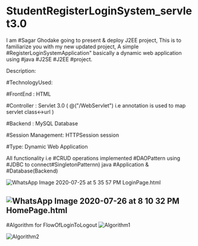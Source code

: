# StudentRegisterLoginSystem_servlet3.0

I am #Sagar Ghodake going to present & deploy J2EE project,
This is to familiarize you with my new updated project, A simple #RegisterLoginSystemApplication" basically a dynamic web application using #java #J2SE #J2EE #project.

Description:

#TechnologyUsed:

#FrontEnd : HTML

#Controller : Servlet 3.0 ( @("/WebServlet") i.e annotation is used to map servlet class<->url )

#Backend : MySQL Database

#Session Management: HTTPSession session

#Type: Dynamic Web Application

All functionality i.e #CRUD operations implemented #DAOPattern using #JDBC to connect#SingletonPatternn) java #Application & #Database(Backend)

![WhatsApp Image 2020-07-25 at 5 35 57 PM](https://user-images.githubusercontent.com/60310009/90120138-0e108880-dd78-11ea-8cbd-8e0fc1c17ae0.jpeg)
LoginPage.html

![WhatsApp Image 2020-07-26 at 8 10 32 PM](https://user-images.githubusercontent.com/60310009/90120167-149f0000-dd78-11ea-9118-ad24a10b8663.jpeg)
HomePage.html
------------------------------------------------------------------------------------------
#Algorithm for FlowOfLoginToLogout
![Algorithm1](https://user-images.githubusercontent.com/60310009/90121226-5a0ffd00-dd79-11ea-8690-d3f83fbc4127.jpg)

![Algorithm2](https://user-images.githubusercontent.com/60310009/90121459-a1968900-dd79-11ea-956b-bf274caff8e9.jpg)

